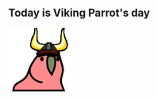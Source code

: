 <h2>Today is Viking Parrot's day</h2><img src="https://raw.githubusercontent.com/jmhobbs/cultofthepartyparrot.com/master/parrots/hd/vikingparrot.gif" />